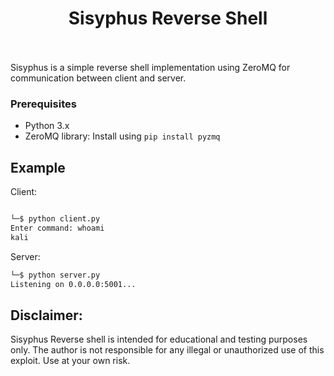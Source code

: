<h1 align="center">Sisyphus Reverse Shell<br></h1><br>

<br>
Sisyphus is a simple reverse shell implementation using ZeroMQ for communication between client and server.


### Prerequisites

- Python 3.x
- ZeroMQ library: Install using `pip install pyzmq`


## Example

Client:

```bash 

└─$ python client.py
Enter command: whoami
kali

```
Server:

```bash 
└─$ python server.py
Listening on 0.0.0.0:5001...

```


## Disclaimer:

Sisyphus Reverse shell is intended for educational and testing purposes only. The author is not responsible for any illegal or unauthorized use of this exploit. Use at your own risk.
